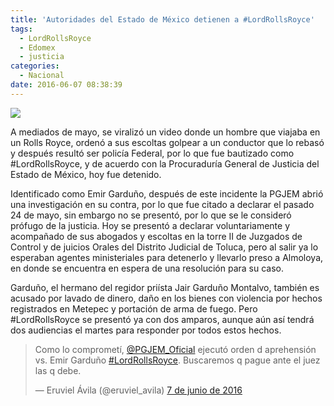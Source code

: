 ```yaml
---
title: 'Autoridades del Estado de México detienen a #LordRollsRoyce'
tags:
  - LordRollsRoyce
  - Edomex
  - justicia
categories:
  - Nacional
date: 2016-06-07 08:38:39
---
```

![](https://res.cloudinary.com/pidmx/image/upload/v1465306792/Emir-Gardun_CC_83o-Montalvo-860x464_qgwae9.jpg)

A mediados de mayo, se viralizó un video donde un hombre que viajaba en un Rolls Royce, ordenó a sus escoltas golpear a un conductor que lo rebasó y después resultó ser policía Federal, por lo que fue bautizado como #LordRollsRoyce, y de acuerdo con la Procuraduría General de Justicia del Estado de México, hoy fue detenido.

Identificado como Emir Garduño, después de este incidente la PGJEM abrió una investigación en su contra, por lo que fue citado a declarar el pasado 24 de mayo, sin embargo no se presentó, por lo que se le consideró prófugo de la justicia. Hoy se presentó a declarar voluntariamente y acompañado de sus abogados y escoltas en la torre II de Juzgados de Control y de juicios Orales del Distrito Judicial de Toluca, pero al salir ya lo esperaban agentes ministeriales para detenerlo y llevarlo preso a Almoloya, en donde se encuentra en espera de una resolución para su caso.

Garduño, el hermano del regidor priísta Jair Garduño Montalvo, también es acusado por lavado de dinero, daño en los bienes con violencia por hechos registrados en Metepec y portación de arma de fuego. Pero #LordRollsRoyce se presentó ya con dos amparos, aunque aún así tendrá dos audiencias el martes para responder por todos estos hechos.

<blockquote class="twitter-tweet" data-lang="es"><p lang="es" dir="ltr">Como lo comprometí, <a href="https://twitter.com/PGJEM_Oficial">@PGJEM_Oficial</a> ejecutó orden d aprehensión vs. Emir Garduño <a href="https://twitter.com/hashtag/LordRollsRoyce?src=hash">#LordRollsRoyce</a>. Buscaremos q pague ante el juez las q debe.</p>&mdash; Eruviel Ávila (@eruviel_avila) <a href="https://twitter.com/eruviel_avila/status/739976319262302208">7 de junio de 2016</a></blockquote>
<script async src="//platform.twitter.com/widgets.js" charset="utf-8"></script>
